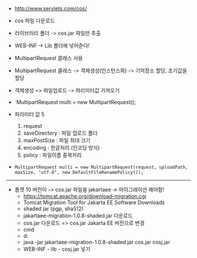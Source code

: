 - http://www.servlets.com/cos/ 
-  cos 파일 다운로드
-  라이브러리 폴더 -> cos.jar 파일만 추출
-  WEB-INF -> Lib 폴더에 넣어준다!
-  MultipartRequest 클래스 사용

- MultipartRequest 클래스 -> 객체생성(인스턴스화) -> 기억장소 할당, 초기값을 할당
- 객체생성 => 파일업로드 -> 파리미터값 가져오기
- `MultipartRequest multi = new MultipartRequest();
- 파라미터 값 5
	1. request 
	2. saveDirectory : 파일 업로드 폴더
	3. maxPostSize : 파일 최대 크기
	4. encoding : 한글처리 (인코딩 방식)
	5. policy : 파일이름 중복처리
- `MultipartRequest multi = new MultipartRequest(request, uploadPath, maxSize, "utf-8", new DefaultFileRenamePolicy());`
---
- 톰캣 10 버전이 -> cos.jar 파일을 jakartaee -> 마이그레이션 해야함!
	-  https://tomcat.apache.org/download-migration.cgi
	-  Tomcat Migration Tool for Jakarta EE Software Downloads
	-  shaded jar (pgp, sha512)
	-  jakartaee-migration-1.0.8-shaded.jar 다운로드
	-  cos.jar 다운로드 => cos.jar Jakarta EE 버전으로 변경
	-  cmd
	-  d:
	-  java -jar jakartaee-migration-1.0.8-shaded.jar cos.jar cosj.jar
	-  WEB-INF - lib - cosj.jar 넣기

